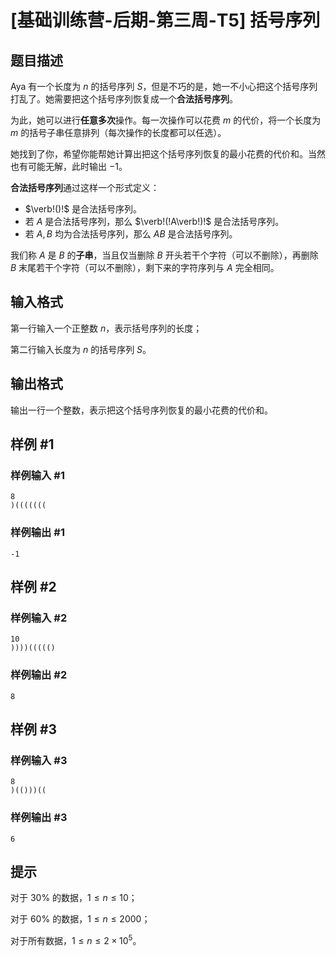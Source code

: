 # [基础训练营-后期-第三周-T5] 括号序列

## 题目描述

Aya 有一个长度为 $n$ 的括号序列 $S$，但是不巧的是，她一不小心把这个括号序列打乱了。她需要把这个括号序列恢复成一个**合法括号序列**。

为此，她可以进行**任意多次**操作。每一次操作可以花费 $m$ 的代价，将一个长度为 $m$ 的括号子串任意排列（每次操作的长度都可以任选）。

她找到了你，希望你能帮她计算出把这个括号序列恢复的最小花费的代价和。当然也有可能无解，此时输出 $-1$。

**合法括号序列**通过这样一个形式定义：

- $\verb!()!$ 是合法括号序列。
- 若 $A$ 是合法括号序列，那么 $\verb!(!A\verb!)!$ 是合法括号序列。
- 若 $A,B$ 均为合法括号序列，那么 $AB$ 是合法括号序列。

我们称 $A$ 是 $B$ 的**子串**，当且仅当删除 $B$ 开头若干个字符（可以不删除），再删除 $B$ 末尾若干个字符（可以不删除），剩下来的字符序列与 $A$ 完全相同。

## 输入格式

第一行输入一个正整数 $n$，表示括号序列的长度；

第二行输入长度为 $n$ 的括号序列 $S$。

## 输出格式

输出一行一个整数，表示把这个括号序列恢复的最小花费的代价和。

## 样例 #1

### 样例输入 #1

```
8
)(((((((
```

### 样例输出 #1

```
-1
```

## 样例 #2

### 样例输入 #2

```
10
))))((((()
```

### 样例输出 #2

```
8
```

## 样例 #3

### 样例输入 #3

```
8
)(()))((
```

### 样例输出 #3

```
6
```

## 提示

对于 $30\%$ 的数据，$1 \leq n \leq 10$；

对于 $60\%$ 的数据，$1 \leq n \leq 2000$；

对于所有数据，$1 \leq n \leq 2 \times 10^5$。